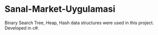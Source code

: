 # Sanal-Market-Uygulamasi
Binary Search Tree, Heap, Hash data structures were used in this project. Developed in c#.
